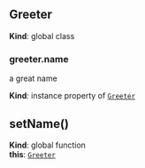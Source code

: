 <a name="Greeter"></a>
## Greeter
**Kind**: global class  
<a name="Greeter+name"></a>
### greeter.name
a great name

**Kind**: instance property of <code>[Greeter](#Greeter)</code>  
<a name="setName"></a>
## setName()
**Kind**: global function  
**this**: <code>[Greeter](#Greeter)</code>  
